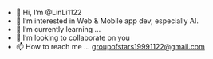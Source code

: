 - 👋 Hi, I’m @LinLi1122
- 👀 I’m interested in Web & Mobile app dev, especially AI.
- 🌱 I’m currently learning ...
- 💞️ I’m looking to collaborate on you
- 📫 How to reach me ... groupofstars19991122@gmail.com

<!---
LinLi1122/LinLi1122 is a ✨ special ✨ repository because its `README.md` (this file) appears on your GitHub profile.
You can click the Preview link to take a look at your changes.
--->
